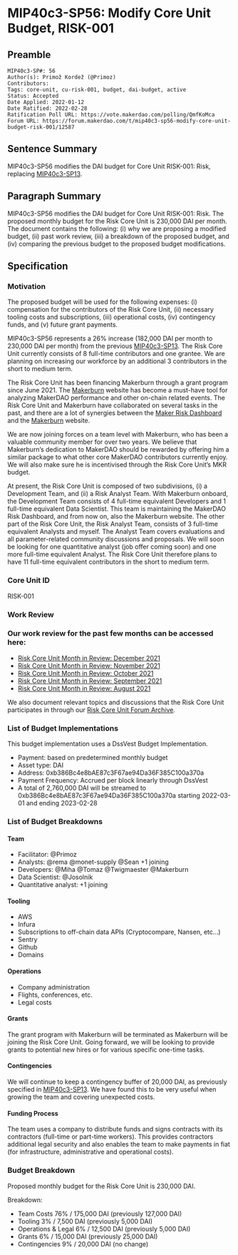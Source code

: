 # MIP40c3-SP56: Modify Core Unit Budget, RISK-001

## Preamble

```
MIP40c3-SP#: 56
Author(s): Primož Kordež (@Primoz)
Contributors:
Tags: core-unit, cu-risk-001, budget, dai-budget, active
Status: Accepted
Date Applied: 2022-01-12
Date Ratified: 2022-02-28
Ratification Poll URL: https://vote.makerdao.com/polling/QmfKoMca
Forum URL: https://forum.makerdao.com/t/mip40c3-sp56-modify-core-unit-budget-risk-001/12587
```

## Sentence Summary

MIP40c3-SP56 modifies the DAI budget for Core Unit RISK-001: Risk, replacing [MIP40c3-SP13](https://github.com/makerdao/mips/blob/master/MIP40/MIP40c3-Subproposals/MIP40c3-SP13.md).

## Paragraph Summary

MIP40c3-SP56 modifies the DAI budget for Core Unit RISK-001: Risk. The proposed monthly budget for the Risk Core Unit is 230,000 DAI per month. The document contains the following: (i) why we are proposing a modified budget, (ii) past work review, (iii) a breakdown of the proposed budget, and (iv) comparing the previous budget to the proposed budget modifications.

## Specification

### Motivation

The proposed budget will be used for the following expenses: (i) compensation for the contributors of the Risk Core Unit, (ii) necessary tooling costs and subscriptions, (iii) operational costs, (iv) contingency funds, and (v) future grant payments.

MIP40c3-SP56 represents a 26% increase (182,000 DAI per month to 230,000 DAI per month) from the previous [MIP40c3-SP13](https://github.com/makerdao/mips/blob/master/MIP40/MIP40c3-Subproposals/MIP40c3-SP13.md). The Risk Core Unit currently consists of 8 full-time contributors and one grantee. We are planning on increasing our workforce by an additional 3 contributors in the short to medium term.

The Risk Core Unit has been financing Makerburn through a grant program since June 2021. The [Makerburn](https://makerburn.com/#/) website has become a must-have tool for analyzing MakerDAO performance and other on-chain related events. The Risk Core Unit and Makerburn have collaborated on several tasks in the past, and there are a lot of synergies between the [Maker Risk Dashboard](https://maker.blockanalitica.com/) and the [Makerburn](https://makerburn.com/#/) website.

We are now joining forces on a team level with Makerburn, who has been a valuable community member for over two years. We believe that Makerburn’s dedication to MakerDAO should be rewarded by offering him a similar package to what other core MakerDAO contributors currently enjoy. We will also make sure he is incentivised through the Risk Core Unit’s MKR budget.

At present, the Risk Core Unit is composed of two subdivisions, (i) a Development Team, and (ii) a Risk Analyst Team. With Makerburn onboard, the Development Team consists of 4 full-time equivalent Developers and 1 full-time equivalent Data Scientist. This team is maintaining the MakerDAO Risk Dashboard, and from now on, also the Makerburn website. The other part of the Risk Core Unit, the Risk Analyst Team, consists of 3 full-time equivalent Analysts and myself. The Analyst Team covers evaluations and all parameter-related community discussions and proposals. We will soon be looking for one quantitative analyst (job offer coming soon) and one more full-time equivalent Analyst. The Risk Core Unit therefore plans to have 11 full-time equivalent contributors in the short to medium term.

### Core Unit ID

RISK-001

### Work Review

### Our work review for the past few months can be accessed here:

* [Risk Core Unit Month in Review: December 2021](https://forum.makerdao.com/t/risk-core-unit-month-in-review-december-2021/12436)
* [Risk Core Unit Month in Review: November 2021](https://forum.makerdao.com/t/risk-core-unit-month-in-review-november-2021/11914)
* [Risk Core Unit Month in Review: October 2021](https://forum.makerdao.com/t/risk-core-unit-month-in-review-october-2021/11352)
* [Risk Core Unit Month in Review: September 2021](https://forum.makerdao.com/t/risk-core-unit-month-in-review-september-2021/10659)
* [Risk Core Unit Month in Review: August 2021](https://forum.makerdao.com/t/risk-core-unit-month-in-review-august-2021/10106)

We also document relevant topics and discussions that the Risk Core Unit participates in through our [Risk Core Unit Forum Archive](https://maker.blockanalitica.com/forum-archive/).

### List of Budget Implementations

This budget implementation uses a DssVest Budget Implementation.

* Payment: based on predetermined monthly budget
* Asset type: DAI
* Address: 0xb386Bc4e8bAE87c3F67ae94Da36F385C100a370a
* Payment Frequency: Accrued per block linearly through DssVest
* A total of 2,760,000 DAI will be streamed to 0xb386Bc4e8bAE87c3F67ae94Da36F385C100a370a starting 2022-03-01 and ending 2023-02-28

### List of Budget Breakdowns

#### Team

* Facilitator: @Primoz
* Analysts: @rema @monet-supply @Sean +1 joining
* Developers: @Miha @Tomaz @Twigmaester @Makerburn
* Data Scientist: @Josolnik
* Quantitative analyst: +1 joining

#### Tooling

* AWS
* Infura
* Subscriptions to off-chain data APIs (Cryptocompare, Nansen, etc…)
* Sentry
* Github
* Domains

#### Operations

* Company administration
* Flights, conferences, etc.
* Legal costs

#### Grants

The grant program with Makerburn will be terminated as Makerburn will be joining the Risk Core Unit. Going forward, we will be looking to provide grants to potential new hires or for various specific one-time tasks.

#### Contingencies

We will continue to keep a contingency buffer of 20,000 DAI, as previously specified in [MIP40c3-SP13](https://forum.makerdao.com/t/mip40c3-sp13-modify-core-unit-budget-risk-001/8034). We have found this to be very useful when growing the team and covering unexpected costs.

#### Funding Process

The team uses a company to distribute funds and signs contracts with its contractors (full-time or part-time workers). This provides contractors additional legal security and also enables the team to make payments in fiat (for infrastructure, administrative and operational costs).

### Budget Breakdown

Proposed monthly budget for the Risk Core Unit is 230,000 DAI.

Breakdown:

* Team Costs 76% / 175,000 DAI (previously 127,000 DAI)
* Tooling 3% / 7,500 DAI (previously 5,000 DAI)
* Operations & Legal 6% / 12,500 DAI (previously 5,000 DAI)
* Grants 6% / 15,000 DAI (previously 25,000 DAI)
* Contingencies 9% / 20,000 DAI (no change)
